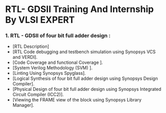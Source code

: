 # RTL- GDSII Training And Internship By VLSI EXPERT
### 1. RTL - GDSII of four bit full adder design :
   - [RTL Description]
   - [RTL Code debugging and testbench simulation using Synopsys VCS  and VERDI].
   - [Code Coverage and functional Coverage ].
   - [System Verilog Methodology (SVM) ].
   - [Linting Using Synopsys Spyglass].
   - [Logical Synthesis of four bit full adder design using Synopsys Design Compiler].
   - [Physical Design of four bit full adder design using Synopsys Integrated Circuit Compiler (ICC2)].
   - [Viewing the FRAME view of the block using Synopsys Library Manager].
